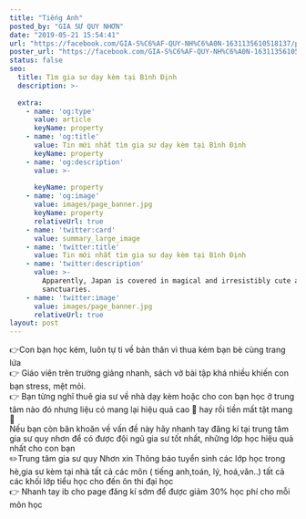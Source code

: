 ```yaml
---
title: "Tiếng Anh"
posted_by: "GIA SƯ QUY NHƠN"
date: "2019-05-21 15:54:41"
url: "https://facebook.com/GIA-S%C6%AF-QUY-NH%C6%A0N-1631135610518137/posts/2107887032842990"
poster_url: "https://facebook.com/GIA-S%C6%AF-QUY-NH%C6%A0N-1631135610518137"
status: false
seo:
  title: Tìm gia sư dạy kèm tại Bình Định
  description: >-
    
  extra:
    - name: 'og:type'
      value: article
      keyName: property
    - name: 'og:title'
      value: Tin mới nhất tìm gia sư dạy kèm tại Bình Định
      keyName: property
    - name: 'og:description'
      value: >-
        
      keyName: property
    - name: 'og:image'
      value: images/page_banner.jpg
      keyName: property
      relativeUrl: true
    - name: 'twitter:card'
      value: summary_large_image
    - name: 'twitter:title'
      value: Tin mới nhất tìm gia sư dạy kèm tại Bình Định
    - name: 'twitter:description'
      value: >-
        Apparently, Japan is covered in magical and irresistibly cute animal
        sanctuaries.
    - name: 'twitter:image'
      value: images/page_banner.jpg
      relativeUrl: true
layout: post
---
```

👉Con bạn học kém, luôn tự ti về bản thân vì thua kém bạn bè cùng trang lứa<br>👉 Giáo viên trên trường giảng nhanh, sách vở bài tập khá nhiều khiến con bạn stress, mệt mỏi.<br>👉 Bạn từng nghĩ thuê gia sư về nhà dạy kèm hoặc cho con bạn học ở trung tâm nào đó nhưng liệu có mang lại hiệu quả cao 🤔 hay rồi tiền mất tật mang 🤧<br>Nếu bạn còn băn khoăn về vấn đề này hãy nhanh tay đăng kí tại trung tâm gia sư quy nhơn để có được đội ngũ gia sư tốt nhất, những lớp học hiệu quả nhất cho con bạn<br>✏️Trung tâm gia sư quy Nhơn xin Thông báo tuyển sinh các lớp học trong hè,gia sư kèm tại nhà tất cả các môn ( tiếng anh,toán, lý, hoá,văn..) tất cả các khối lớp tiểu học cho đến ôn thi đại học<br>👉 Nhanh tay ib cho page đăng kí sớm để được giảm 30% học phí cho mỗi môn học

